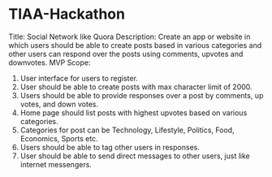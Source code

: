 # TIAA-Hackathon

Title: Social Network like Quora
Description:
Create an app or website in which users should be able to create posts based in various categories and other users can respond over the posts
using comments, upvotes and downvotes.
MVP Scope:
1. User interface for users to register.
2. User should be able to create posts with max character limit of 2000.
3. Users should be able to provide responses over a post by comments, up votes, and down votes.
4. Home page should list posts with highest upvotes based on various categories.
5. Categories for post can be Technology, Lifestyle, Politics, Food, Economics, Sports etc.
6. Users should be able to tag other users in responses.
7. User should be able to send direct messages to other users, just like internet messengers.
